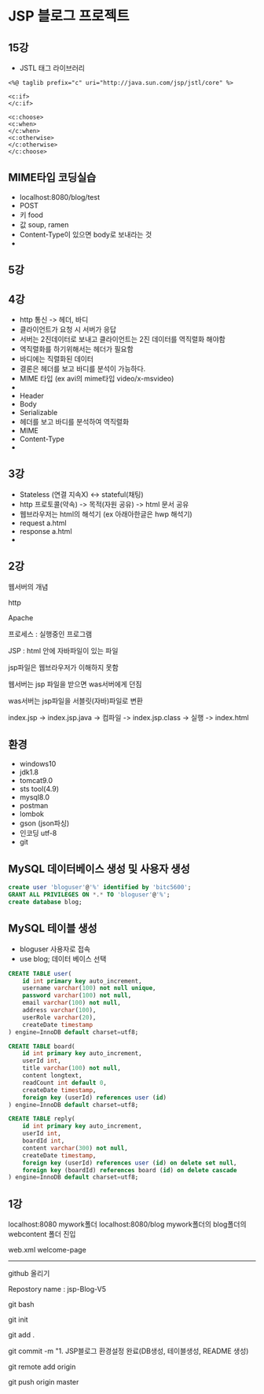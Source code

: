 # JSP 블로그 프로젝트

## 15강
- JSTL 태그 라이브러리
```
<%@ taglib prefix="c" uri="http://java.sun.com/jsp/jstl/core" %>

<c:if>
</c:if>

<c:choose>
<c:when>
</c:when>
<c:otherwise>
</c:otherwise>
</c:choose>
```

## MIME타입 코딩실습
- localhost:8080/blog/test
- POST
- 키 food
- 값 soup, ramen
- Content-Type이 있으면 body로 보내라는 것
- 

## 5강


## 4강
- http 통신 -> 헤더, 바디
- 클라이언트가 요청 시 서버가 응답
- 서버는 2진데이터로 보내고 클라이언트는 2진 데이터를 역직렬화 해야함
- 역직렬화를 하기위해서는 헤더가 필요함
- 바디에는 직렬화된 데이터
- 결론은 헤더를 보고 바디를 분석이 가능하다.
- MIME 타입 (ex avi의 mime타입 video/x-msvideo)
- 
- Header
- Body
- Serializable
- 헤더를 보고 바디를 분석하여 역직렬화
- MIME
- Content-Type
- 

## 3강

- Stateless (연결 지속X)  <-> stateful(채팅)
- http 프로토콜(약속) -> 목적(자원 공유) -> html 문서 공유
- 웹브라우저는 html의 해석기 (ex 아래아한글은 hwp 해석기)
- request a.html
- response a.html
- 







## 2강
웹서버의 개념

http

Apache

프로세스 : 실행중인 프로그램

JSP : html 안에 자바파일이 있는 파일

jsp파일은 웹브라우저가 이해하지 못함

웹서버는 jsp 파일을 받으면 was서버에게 던짐

was서버는 jsp파일을 서블릿(자바)파일로 변환

index.jsp -> index.jsp.java -> 컴파일 -> index.jsp.class -> 실행 -> index.html






## 환경

- windows10
- jdk1.8
- tomcat9.0
- sts tool(4.9)
- mysql8.0
- postman
- lombok
- gson (json파싱)
- 인코딩 utf-8
- git

## MySQL 데이터베이스 생성 및 사용자 생성

```sql
create user 'bloguser'@'%' identified by 'bitc5600';
GRANT ALL PRIVILEGES ON *.* TO 'bloguser'@'%';
create database blog;
```

## MySQL 테이블 생성

- bloguser 사용자로 접속
- use blog; 데이터 베이스 선택

```sql
CREATE TABLE user(
    id int primary key auto_increment,
    username varchar(100) not null unique,
    password varchar(100) not null,
    email varchar(100) not null,
    address varchar(100),
    userRole varchar(20),
    createDate timestamp
) engine=InnoDB default charset=utf8;

CREATE TABLE board(
    id int primary key auto_increment,
    userId int,
    title varchar(100) not null,
    content longtext,
    readCount int default 0,
    createDate timestamp,
    foreign key (userId) references user (id)
) engine=InnoDB default charset=utf8;

CREATE TABLE reply(
    id int primary key auto_increment,
    userId int,
    boardId int,
    content varchar(300) not null,
    createDate timestamp,
    foreign key (userId) references user (id) on delete set null,
    foreign key (boardId) references board (id) on delete cascade
) engine=InnoDB default charset=utf8;
```


## 1강

localhost:8080 mywork폴더
localhost:8080/blog mywork폴더의 blog폴더의 webcontent 폴더 진입

web.xml 
welcome-page

--------------------------------------------------------------------------

github 올리기

Repostory name : jsp-Blog-V5

git bash

git init

git add .

git commit -m "1. JSP블로그 환경설정 완료(DB생성, 테이블생성, README 생성)

git remote add origin 

git push origin master


